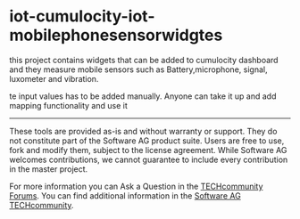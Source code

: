 # iot-cumulocity-iot-mobilephonesensorwidgtes
this project contains widgets that can be added to cumulocity dashboard and they measure mobile sensors such as Battery,microphone, signal, luxometer and vibration.

te input values has to be added manually. Anyone can take it up and add mapping functionality and use it

______________________
These tools are provided as-is and without warranty or support. They do not constitute part of the Software AG product suite. Users are free to use, fork and modify them, subject to the license agreement. While Software AG welcomes contributions, we cannot guarantee to include every contribution in the master project.

For more information you can Ask a Question in the [TECHcommunity Forums](http://tech.forums.softwareag.com).
You can find additional information in the [Software AG TECHcommunity](http://techcommunity.softwareag.com).
